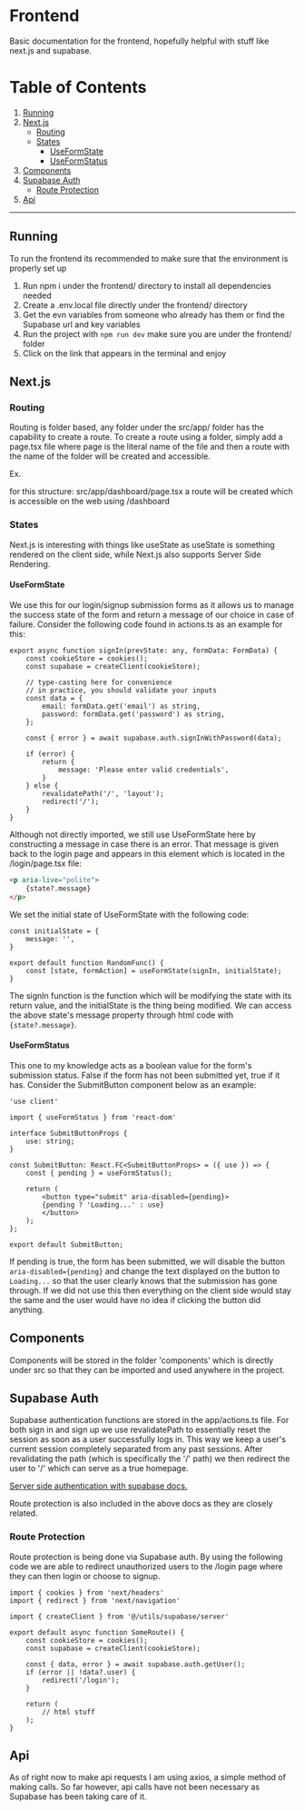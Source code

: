 # Frontend

Basic documentation for the frontend, hopefully helpful with stuff like next.js and supabase.

# Table of Contents

1. [Running](#running)
2. [Next.js](#nextjs)
   - [Routing](#routing)
   - [States](#states)
     - [UseFormState](#useformstate)
     - [UseFormStatus](#useformstatus)
3. [Components](#components)
4. [Supabase Auth](#supabase-auth)
   - [Route Protection](#route-protection)
5. [Api](#api)

---

## Running

To run the frontend its recommended to make sure that the environment is properly set up
1. Run npm i under the frontend/ directory to install all dependencies needed
2. Create a .env.local file directly under the frontend/ directory
3. Get the evn variables from someone who already has them or find the Supabase url and key variables
4. Run the project with `npm run dev` make sure you are under the frontend/ folder
5. Click on the link that appears in the terminal and enjoy

## Next.js

### Routing

Routing is folder based, any folder under the src/app/ folder has the capability to create a route. To create a route using a folder, simply add a page.tsx file where page is the literal name of the file and then a route with the name of the folder will be created and accessible.

Ex.

for this structure: src/app/dashboard/page.tsx a route will be created which is accessible on the web using /dashboard

### States

Next.js is interesting with things like useState as useState is something rendered on the client side, while Next.js also supports Server Side Rendering.

#### UseFormState

We use this for our login/signup submission forms as it allows us to manage the success state of the form and return a message of our choice in case of failure. Consider the following code found in actions.ts as an example for this:

```tsx
export async function signIn(prevState: any, formData: FormData) {
    const cookieStore = cookies();
    const supabase = createClient(cookieStore);

    // type-casting here for convenience
    // in practice, you should validate your inputs
    const data = {
        email: formData.get('email') as string,
        password: formData.get('password') as string,
    };

    const { error } = await supabase.auth.signInWithPassword(data);

    if (error) {
        return {
            message: 'Please enter valid credentials',
        }
    } else {
        revalidatePath('/', 'layout');
        redirect('/');
    }
}
```

 Although not directly imported, we still use UseFormState here by constructing a message in case there is an error. That message is given back to the login page and appears in this element which is located in the /login/page.tsx file:

```html
<p aria-live="polite">
    {state?.message}
</p> 
```

We set the initial state of UseFormState with the following code:

```tsx
const initialState = {
    message: '',
}

export default function RandomFunc() {
    const [state, formAction] = useFormState(signIn, initialState);
}
```
The signIn function is the function which will be modifying the state with its return value, and the initialState is the thing being modified. We can access the above state's message property through html code with ```{state?.message}```.

#### UseFormStatus

This one to my knowledge acts as a boolean value for the form's submission status. False if the form has not been submitted yet, true if it has. Consider the SubmitButton component below as an example:

```tsx
'use client'
 
import { useFormStatus } from 'react-dom'

interface SubmitButtonProps {
    use: string;
}

const SubmitButton: React.FC<SubmitButtonProps> = ({ use }) => {
    const { pending } = useFormStatus();

    return (
        <button type="submit" aria-disabled={pending}>
        {pending ? 'Loading...' : use}
        </button>
    );
};
  
export default SubmitButton;
```

If pending is true, the form has been submitted, we will disable the button ```aria-disabled={pending}``` and change the text displayed on the button to ```Loading...``` so that the user clearly knows that the submission has gone through. If we did not use this then everything on the client side would stay the same and the user would have no idea if clicking the button did anything.

## Components

Components will be stored in the folder 'components' which is directly under src so that they can be imported and used anywhere in the project.

## Supabase Auth

Supabase authentication functions are stored in the app/actions.ts file. For both sign in and sign up we use revalidatePath to essentially reset the session as soon as a user successfully logs in. This way we keep a user's current session completely separated from any past sessions. After revalidating the path (which is specifically the '/' path) we then redirect the user to '/' which can serve as a true homepage.

[Server side authentication with supabase docs.](https://supabase.com/docs/guides/auth/server-side/nextjs)

Route protection is also included in the above docs as they are closely related.

### Route Protection

Route protection is being done via Supabase auth. By using the following code we are able to redirect unauthorized users to the /login page where they can then login or choose to signup.

```tsx
import { cookies } from 'next/headers'
import { redirect } from 'next/navigation'

import { createClient } from '@/utils/supabase/server'

export default async function SomeRoute() {
    const cookieStore = cookies();
    const supabase = createClient(cookieStore);

    const { data, error } = await supabase.auth.getUser();
    if (error || !data?.user) {
        redirect('/login');
    }

    return (
        // html stuff
    );
}
```

## Api

As of right now to make api requests I am using axios, a simple method of making calls. So far however, api calls have not been necessary as Supabase has been taking care of it.
